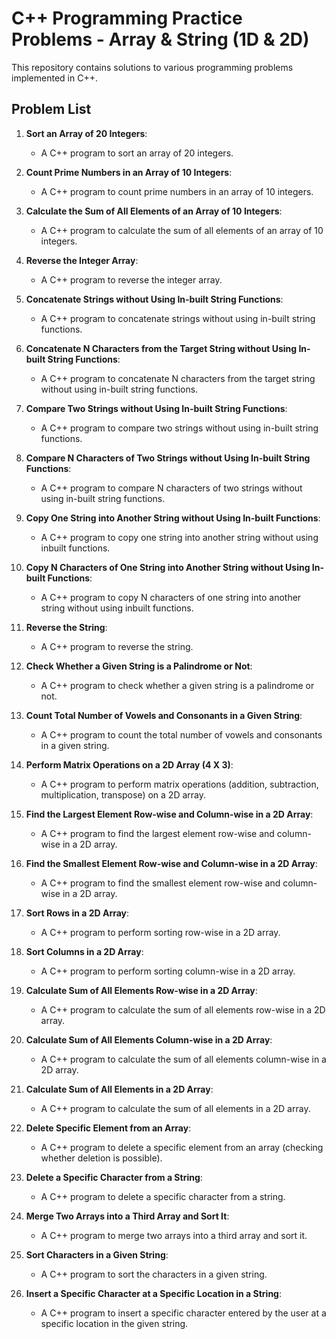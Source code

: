 # C++ Programming Practice Problems - Array & String  (1D & 2D)

This repository contains solutions to various programming problems implemented in C++.

## Problem List

1. **Sort an Array of 20 Integers**:
   - A C++ program to sort an array of 20 integers.

2. **Count Prime Numbers in an Array of 10 Integers**:
   - A C++ program to count prime numbers in an array of 10 integers.

3. **Calculate the Sum of All Elements of an Array of 10 Integers**:
   - A C++ program to calculate the sum of all elements of an array of 10 integers.

4. **Reverse the Integer Array**:
   - A C++ program to reverse the integer array.

5. **Concatenate Strings without Using In-built String Functions**:
   - A C++ program to concatenate strings without using in-built string functions.

6. **Concatenate N Characters from the Target String without Using In-built String Functions**:
   - A C++ program to concatenate N characters from the target string without using in-built string functions.

7. **Compare Two Strings without Using In-built String Functions**:
   - A C++ program to compare two strings without using in-built string functions.

8. **Compare N Characters of Two Strings without Using In-built String Functions**:
   - A C++ program to compare N characters of two strings without using in-built string functions.

9. **Copy One String into Another String without Using In-built Functions**:
   - A C++ program to copy one string into another string without using inbuilt functions.

10. **Copy N Characters of One String into Another String without Using In-built Functions**:
    - A C++ program to copy N characters of one string into another string without using inbuilt functions.

11. **Reverse the String**:
    - A C++ program to reverse the string.

12. **Check Whether a Given String is a Palindrome or Not**:
    - A C++ program to check whether a given string is a palindrome or not.

13. **Count Total Number of Vowels and Consonants in a Given String**:
    - A C++ program to count the total number of vowels and consonants in a given string.

14. **Perform Matrix Operations on a 2D Array (4 X 3)**:
    - A C++ program to perform matrix operations (addition, subtraction, multiplication, transpose) on a 2D array.

15. **Find the Largest Element Row-wise and Column-wise in a 2D Array**:
    - A C++ program to find the largest element row-wise and column-wise in a 2D array.

16. **Find the Smallest Element Row-wise and Column-wise in a 2D Array**:
    - A C++ program to find the smallest element row-wise and column-wise in a 2D array.

17. **Sort Rows in a 2D Array**:
    - A C++ program to perform sorting row-wise in a 2D array.

18. **Sort Columns in a 2D Array**:
    - A C++ program to perform sorting column-wise in a 2D array.

19. **Calculate Sum of All Elements Row-wise in a 2D Array**:
    - A C++ program to calculate the sum of all elements row-wise in a 2D array.

20. **Calculate Sum of All Elements Column-wise in a 2D Array**:
    - A C++ program to calculate the sum of all elements column-wise in a 2D array.

21. **Calculate Sum of All Elements in a 2D Array**:
    - A C++ program to calculate the sum of all elements in a 2D array.

22. **Delete Specific Element from an Array**:
    - A C++ program to delete a specific element from an array (checking whether deletion is possible).

23. **Delete a Specific Character from a String**:
    - A C++ program to delete a specific character from a string.

24. **Merge Two Arrays into a Third Array and Sort It**:
    - A C++ program to merge two arrays into a third array and sort it.

25. **Sort Characters in a Given String**:
    - A C++ program to sort the characters in a given string.

26. **Insert a Specific Character at a Specific Location in a String**:
    - A C++ program to insert a specific character entered by the user at a specific location in the given string.

